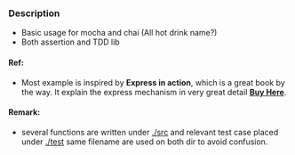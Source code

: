 ### Description
* Basic usage for mocha and chai (All hot drink name?)
* Both assertion and TDD lib
#### Ref:
* Most example is inspired by **Express in action**, which is 
a great book by the way. It explain the express mechanism in very great detail [**Buy Here**](https://www.manning.com/books/express-in-action). 

#### Remark:
* several functions are written under [./src](./src) and relevant 
test case placed under [./test](./test) same filename
are used on both dir to avoid confusion. 
